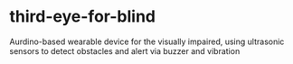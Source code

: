 # third-eye-for-blind
Aurdino-based wearable device for the visually impaired, using ultrasonic sensors to detect obstacles and alert via buzzer and vibration
